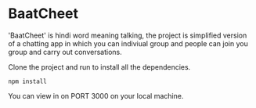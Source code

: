 # BaatCheet
  'BaatCheet' is hindi word meaning talking, the project is simplified version of a chatting app in which you can indiviual group and people can join you group and carry out conversations. 

Clone the project and run to install all the dependencies.
  ``` 
  npm install
  ```
  You can view in on PORT 3000 on your local machine.
